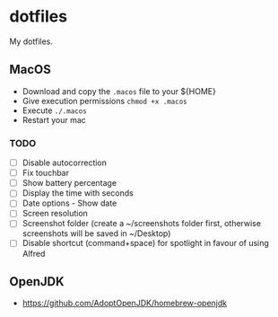 # dotfiles

My dotfiles.

## MacOS
- Download and copy the `.macos` file to your ${HOME}
- Give execution permissions `chmod +x .macos`
- Execute `./.macos`
- Restart your mac

### TODO
- [ ] Disable autocorrection
- [ ] Fix touchbar
- [ ] Show battery percentage
- [ ] Display the time with seconds
- [ ] Date options - Show date
- [ ] Screen resolution
- [ ] Screenshot folder (create a ~/screenshots folder first, otherwise screenshots will be saved in ~/Desktop)
- [ ] Disable shortcut (command+space) for spotlight in favour of using Alfred

## OpenJDK
- https://github.com/AdoptOpenJDK/homebrew-openjdk
